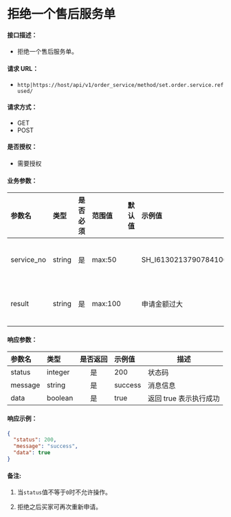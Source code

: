 # 拒绝一个售后服务单

#### 接口描述：
- 拒绝一个售后服务单。

#### 请求 URL：
- `http|https://host/api/v1/order_service/method/set.order.service.refused/`

#### 请求方式：
- GET
- POST

#### 是否授权：
- 需要授权

#### 业务参数：
|参数名|类型|是否必须|范围值|默认值|示例值|描述|
|:----|:---|:---:|:-----|:-----|:-----|-----|
|service_no |string |是 |max:50 | |SH_I6130213790784100001 |售后单号 |
|result |string |是 |max:100 | |申请金额过大 |拒绝原因 |

#### 响应参数：
|参数名|类型|是否返回|示例值|描述|
|:-----|:-----|:---:|:-----|-----|
|status |integer |是 |200 |状态码 |
|message |string |是 |success |消息信息 |
|data |boolean |是 |true |返回 true 表示执行成功 |

#### 响应示例：
```json
{
  "status": 200,
  "message": "success",
  "data": true
}
```

#### 备注:
1. 当`status`值不等于`0`时不允许操作。

2. 拒绝之后买家可再次重新申请。